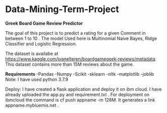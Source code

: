 # Data-Mining-Term-Project

<b> Greek Board Game Review Predictor </b>

The goal of this project is to predict a rating for a given Comment in between 1 to 10 . The model Used here is Multinomial Naive Bayes, Ridge Classifier  and Logistic Regression.

The dataset is availabe at https://www.kaggle.com/jvanelteren/boardgamegeek-reviews/metadata. This dataset contains more than 15M reviews about the game.

<b> Requirements </b>
-Pandas
-Numpy
-Scikit
-sklearn
-nltk
-matplotlib
-joblib
Note: I have used python 3.7.9

Deploy:
I have created a flask application and deploy it on ibm cloud. I have already uploaded the app.py and requirement.txt .
For deployment on ibmcloud the command is cf push appname -m 128M. It generates a link appname.mybluemis.net .
